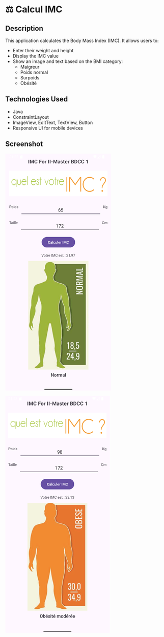 # ⚖️ Calcul IMC

## Description
This application calculates the Body Mass Index (IMC). It allows users to:

- Enter their weight and height
- Display the IMC value
- Show an image and text based on the BMI category:
  - Maigreur
  - Poids normal
  - Surpoids
  - Obésité

## Technologies Used
- Java
- ConstraintLayout
- ImageView, EditText, TextView, Button
- Responsive UI for mobile devices

## Screenshot

![IMC Result](images/app3_1.png)

![IMC Result](images/app3_2.png)



